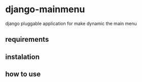 django-mainmenu
===============

django pluggable application for make dynamic the main menu

requirements
------------

instalation
-----------

how to use
----------
